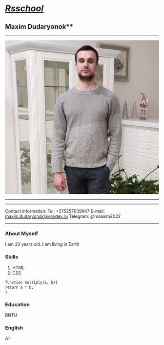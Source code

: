 # ***[Rsschool](https://MaximDudaryonok.github.io/rsschool-cv/)***
## **Maxim Dudaryonok****
___
![Myself](/img/myself.jpg "Я")
___
 ***
Contact information:
Tel: +375257639947
E-mail: maxim.dudaryonok@yandex.ru
Telegram: @maaxim2022
***
### **About Myself**
 I am 30 years old. I am living in Earth

### **Skills**
1. HTML
2. CSS

```
function multiply(a, b){
return a * b;
}
```

### **Education**
 BNTU

### **English**
A1
